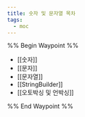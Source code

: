 ```yaml
---
title: 숫자 및 문자열 목차
tags:
  - moc
---
```

%% Begin Waypoint %%
- [[숫자]]
- [[문자]]
- [[문자열]]
- [[StringBuilder]]
- [[오토박싱 및 언박싱]]

%% End Waypoint %%